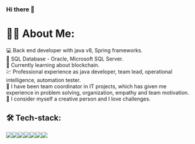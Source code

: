 ### Hi there 👋

<h1> 👨‍💻  About Me: </h1>

💻 Back end developer with java v8, Spring frameworks. <br />
🎁 SQL Database - Oracle, Microsoft SQL Server. <br /> 
📌 Currently learning about blockchain. <br />
💹 Professional experience as java developer, team lead, operational intelligence, automation tester. <br />
💼 I have been team coordinator in IT projects, which has given me experience in problem solving, organization, empathy and team motivation. <br />
🎨 I consider myself a creative person and I love challenges. <br />


<h2> 🛠 Tech-stack: </h2>

![](https://camo.githubusercontent.com/5ed492db9c79ad5990eda7dc80923377f0e7096b18a4d1e9b86c8987dc0e5aa5/68747470733a2f2f696d672e736869656c64732e696f2f62616467652f637373332532302d2532333135373242362e7376673f267374796c653d666f722d7468652d6261646765266c6f676f3d63737333266c6f676f436f6c6f723d7768697465)![](https://camo.githubusercontent.com/62d37abe760867620e0baea1066303719d630a82936837ba7bff6b0c754e3c9f/68747470733a2f2f696d672e736869656c64732e696f2f62616467652f6a6176617363726970742532302d2532333332333333302e7376673f267374796c653d666f722d7468652d6261646765266c6f676f3d6a617661736372697074266c6f676f436f6c6f723d253233463744463145)![](https://camo.githubusercontent.com/a71f1a20d58a3506dd5f32dcb31461bd5102a0bd33dbf49db9195c589eaca8d7/68747470733a2f2f696d672e736869656c64732e696f2f62616467652f707974686f6e2532302d2532333134333534432e7376673f267374796c653d666f722d7468652d6261646765266c6f676f3d707974686f6e266c6f676f436f6c6f723d7768697465)![](https://camo.githubusercontent.com/c32b4a3bd070f3239dd1d6ba6a791e231a1ce9f92a605b8942a93e42203840ae/68747470733a2f2f696d672e736869656c64732e696f2f62616467652f632532302d2532333030353939432e7376673f267374796c653d666f722d7468652d6261646765266c6f676f3d63266c6f676f436f6c6f723d7768697465)![](https://camo.githubusercontent.com/0d3ae99a9dcced770f5a2e6d2395999c121d9975f3f1816ee3b3902a3c8e6a92/68747470733a2f2f696d672e736869656c64732e696f2f62616467652f632b2b2532302d2532333030353939432e7376673f267374796c653d666f722d7468652d6261646765266c6f676f3d63253242253242266f676f436f6c6f723d7768697465)![](https://camo.githubusercontent.com/256f498d9e3128b19f8cb5558884749179db9118aaa6e31d3f7c5da34edf5c8c/68747470733a2f2f696d672e736869656c64732e696f2f62616467652f632532332532302d2532333233393132302e7376673f267374796c653d666f722d7468652d6261646765266c6f676f3d632d7368617270266c6f676f436f6c6f723d7768697465)![](https://camo.githubusercontent.com/7858f416aa93ee56048ca2eb473bdde10002398fc4ff05e08faf6cb3cbb5bce1/68747470733a2f2f696d672e736869656c64732e696f2f62616467652f6a6176612532302d2532334544384230302e7376673f267374796c653d666f722d7468652d6261646765266c6f676f3d6a617661266c6f676f436f6c6f723d7768697465)
